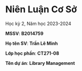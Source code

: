 # Niên Luận Cơ Sở

Học kỳ 2, Năm học 2023-2024

**MSSV**: **B2014759**

**Họ tên SV**: **Trần Lê Minh**

**Lớp học phần**: **CT271-08** 

**Tên dự án**: **Library Management**

